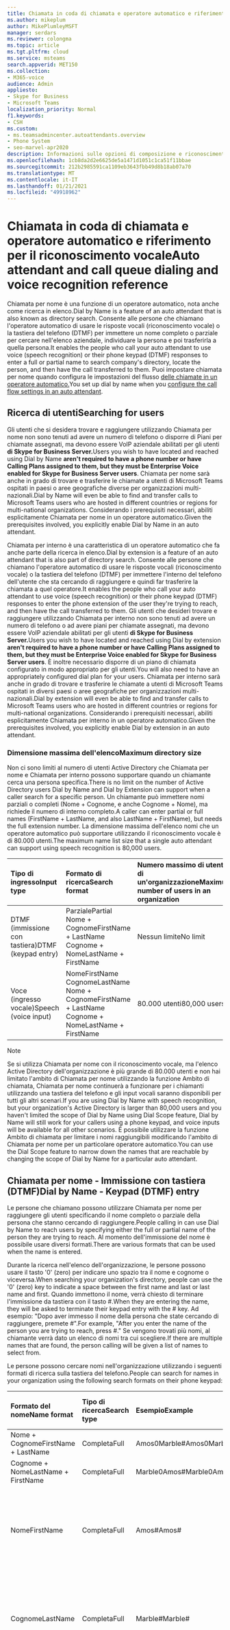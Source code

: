 ```yaml
---
title: Chiamata in coda di chiamata e operatore automatico e riferimento per il riconoscimento vocale
ms.author: mikeplum
author: MikePlumleyMSFT
manager: serdars
ms.reviewer: colongma
ms.topic: article
ms.tgt.pltfrm: cloud
ms.service: msteams
search.appverid: MET150
ms.collection:
- M365-voice
audience: Admin
appliesto:
- Skype for Business
- Microsoft Teams
localization_priority: Normal
f1.keywords:
- CSH
ms.custom:
- ms.teamsadmincenter.autoattendants.overview
- Phone System
- seo-marvel-apr2020
description: Informazioni sulle opzioni di composizione e riconoscimento vocale dell'operatore automatico e della coda di chiamata in Teams.
ms.openlocfilehash: 1cb8da2d2e6625de5a1471d1051c1ca51f11bbae
ms.sourcegitcommit: 212b2985591ca1109eb3643fbb49d8b18ab07a70
ms.translationtype: MT
ms.contentlocale: it-IT
ms.lasthandoff: 01/21/2021
ms.locfileid: "49918962"
---
```

# <a name="auto-attendant-and-call-queue-dialing-and-voice-recognition-reference"></a><span data-ttu-id="5ae9e-103">Chiamata in coda di chiamata e operatore automatico e riferimento per il riconoscimento vocale</span><span class="sxs-lookup"><span data-stu-id="5ae9e-103">Auto attendant and call queue dialing and voice recognition reference</span></span>

<span data-ttu-id="5ae9e-104">Chiamata per nome è una funzione di un operatore automatico, nota anche come ricerca in elenco.</span><span class="sxs-lookup"><span data-stu-id="5ae9e-104">Dial by Name is a feature of an auto attendant that is also known as directory search.</span></span> <span data-ttu-id="5ae9e-105">Consente alle persone che chiamano l'operatore automatico di usare le risposte vocali (riconoscimento vocale) o la tastiera del telefono (DTMF) per immettere un nome completo o parziale per cercare nell'elenco aziendale, individuare la persona e poi trasferirla a quella persona.</span><span class="sxs-lookup"><span data-stu-id="5ae9e-105">It enables the people who call your auto attendant to use voice (speech recognition) or their phone keypad (DTMF) responses to enter a full or partial name to search company's directory, locate the person, and then have the call transferred to them.</span></span> <span data-ttu-id="5ae9e-106">Puoi impostare chiamata per nome quando configura le impostazioni del flusso [delle chiamate in un operatore automatico.](create-a-phone-system-auto-attendant.md#call-flow)</span><span class="sxs-lookup"><span data-stu-id="5ae9e-106">You set up dial by name when you [configure the call flow settings in an auto attendant](create-a-phone-system-auto-attendant.md#call-flow).</span></span>

## <a name="searching-for-users"></a><span data-ttu-id="5ae9e-107">Ricerca di utenti</span><span class="sxs-lookup"><span data-stu-id="5ae9e-107">Searching for users</span></span>

<span data-ttu-id="5ae9e-108">Gli utenti che si desidera trovare e raggiungere utilizzando Chiamata per nome non sono tenuti ad avere un numero di telefono o disporre di Piani per chiamate assegnati, ma devono essere VoIP aziendale abilitati per gli utenti **di Skype for Business Server.**</span><span class="sxs-lookup"><span data-stu-id="5ae9e-108">Users you wish to have located and reached using Dial by Name **aren't required to have a phone number or have Calling Plans assigned to them, but they must be Enterprise Voice enabled for Skype for Business Server users**.</span></span> <span data-ttu-id="5ae9e-109">Chiamata per nome sarà anche in grado di trovare e trasferire le chiamate a utenti di Microsoft Teams ospitati in paesi o aree geografiche diverse per organizzazioni multi-nazionali.</span><span class="sxs-lookup"><span data-stu-id="5ae9e-109">Dial by Name will even be able to find and transfer calls to Microsoft Teams users who are hosted in different countries or regions for multi-national organizations.</span></span> <span data-ttu-id="5ae9e-110">Considerando i prerequisiti necessari, abiliti esplicitamente Chiamata per nome in un operatore automatico.</span><span class="sxs-lookup"><span data-stu-id="5ae9e-110">Given the prerequisites involved, you explicitly enable Dial by Name in an auto attendant.</span></span>

<span data-ttu-id="5ae9e-111">Chiamata per interno è una caratteristica di un operatore automatico che fa anche parte della ricerca in elenco.</span><span class="sxs-lookup"><span data-stu-id="5ae9e-111">Dial by extension is a feature of an auto attendant that is also part of directory search.</span></span> <span data-ttu-id="5ae9e-112">Consente alle persone che chiamano l'operatore automatico di usare le risposte vocali (riconoscimento vocale) o la tastiera del telefono (DTMF) per immettere l'interno del telefono dell'utente che sta cercando di raggiungere e quindi far trasferire la chiamata a quel operatore.</span><span class="sxs-lookup"><span data-stu-id="5ae9e-112">It enables the people who call your auto attendant to use voice (speech recognition) or their phone keypad (DTMF) responses to enter the phone extension of the user they're trying to reach, and then have the call transferred to them.</span></span> <span data-ttu-id="5ae9e-113">Gli utenti che desideri trovare e raggiungere utilizzando Chiamata per interno non sono tenuti ad avere un numero di telefono o ad avere piani per chiamate assegnati, ma devono essere VoIP aziendale abilitati per gli utenti **di Skype for Business Server.**</span><span class="sxs-lookup"><span data-stu-id="5ae9e-113">Users you wish to have located and reached using Dial by extension  **aren't required to have a phone number or have Calling Plans assigned to them, but they must be Enterprise Voice enabled for Skype for Business Server users**.</span></span> <span data-ttu-id="5ae9e-114">È inoltre necessario disporre di un piano di chiamata configurato in modo appropriato per gli utenti.</span><span class="sxs-lookup"><span data-stu-id="5ae9e-114">You will also need to have an appropriately configured dial plan for your users.</span></span> <span data-ttu-id="5ae9e-115">Chiamata per interno sarà anche in grado di trovare e trasferire le chiamate a utenti di Microsoft Teams ospitati in diversi paesi o aree geografiche per organizzazioni multi-nazionali.</span><span class="sxs-lookup"><span data-stu-id="5ae9e-115">Dial by extension  will even be able to find and transfer calls to Microsoft Teams users who are hosted in different countries or regions for multi-national organizations.</span></span> <span data-ttu-id="5ae9e-116">Considerando i prerequisiti necessari, abiliti esplicitamente Chiamata per interno in un operatore automatico.</span><span class="sxs-lookup"><span data-stu-id="5ae9e-116">Given the prerequisites involved, you explicitly enable Dial by extension in an auto attendant.</span></span>

### <a name="maximum-directory-size"></a><span data-ttu-id="5ae9e-117">Dimensione massima dell'elenco</span><span class="sxs-lookup"><span data-stu-id="5ae9e-117">Maximum directory size</span></span>

<span data-ttu-id="5ae9e-118">Non ci sono limiti al numero di utenti Active Directory che Chiamata per nome e Chiamata per interno possono supportare quando un chiamante cerca una persona specifica.</span><span class="sxs-lookup"><span data-stu-id="5ae9e-118">There is no limit on the number of Active Directory users  Dial by Name and Dial by Extension can support when a caller search for a specific person.</span></span> <span data-ttu-id="5ae9e-119">Un chiamante può immettere nomi parziali o completi (Nome + Cognome, e anche Cognome + Nome), ma richiede il numero di interno completo.</span><span class="sxs-lookup"><span data-stu-id="5ae9e-119">A caller can enter partial or full names (FirstName + LastName, and also LastName + FirstName), but needs the full extension number.</span></span> <span data-ttu-id="5ae9e-120">La dimensione massima dell'elenco nomi che un operatore automatico può supportare utilizzando il riconoscimento vocale è di 80.000 utenti.</span><span class="sxs-lookup"><span data-stu-id="5ae9e-120">The maximum name list size that a single auto attendant can support using speech recognition is 80,000 users.</span></span>
  
|<span data-ttu-id="5ae9e-121">Tipo di ingresso</span><span class="sxs-lookup"><span data-stu-id="5ae9e-121">Input type</span></span>|<span data-ttu-id="5ae9e-122">Formato di ricerca</span><span class="sxs-lookup"><span data-stu-id="5ae9e-122">Search format</span></span>|<span data-ttu-id="5ae9e-123">Numero massimo di utenti di un'organizzazione</span><span class="sxs-lookup"><span data-stu-id="5ae9e-123">Maximum number of users in an organization</span></span>|
|:-----|:-----|:-----|
|<span data-ttu-id="5ae9e-124">DTMF (immissione con tastiera)</span><span class="sxs-lookup"><span data-stu-id="5ae9e-124">DTMF (keypad entry)</span></span> |<span data-ttu-id="5ae9e-125">Parziale</span><span class="sxs-lookup"><span data-stu-id="5ae9e-125">Partial</span></span>  <br/> <span data-ttu-id="5ae9e-126">Nome + Cognome</span><span class="sxs-lookup"><span data-stu-id="5ae9e-126">FirstName + LastName</span></span>  <br/> <span data-ttu-id="5ae9e-127">Cognome + Nome</span><span class="sxs-lookup"><span data-stu-id="5ae9e-127">LastName + FirstName</span></span> |<span data-ttu-id="5ae9e-128">Nessun limite</span><span class="sxs-lookup"><span data-stu-id="5ae9e-128">No limit</span></span>  |
|<span data-ttu-id="5ae9e-129">Voce (ingresso vocale)</span><span class="sxs-lookup"><span data-stu-id="5ae9e-129">Speech (voice input)</span></span> |<span data-ttu-id="5ae9e-130">Nome</span><span class="sxs-lookup"><span data-stu-id="5ae9e-130">FirstName</span></span>  <br/> <span data-ttu-id="5ae9e-131">Cognome</span><span class="sxs-lookup"><span data-stu-id="5ae9e-131">LastName</span></span>  <br/> <span data-ttu-id="5ae9e-132">Nome + Cognome</span><span class="sxs-lookup"><span data-stu-id="5ae9e-132">FirstName + LastName</span></span>  <br/> <span data-ttu-id="5ae9e-133">Cognome + Nome</span><span class="sxs-lookup"><span data-stu-id="5ae9e-133">LastName + FirstName</span></span>  | <span data-ttu-id="5ae9e-134">80.000 utenti</span><span class="sxs-lookup"><span data-stu-id="5ae9e-134">80,000 users</span></span> |

> [!NOTE]
> <span data-ttu-id="5ae9e-135">Se si utilizza Chiamata per nome con il riconoscimento vocale, ma l'elenco Active Directory dell'organizzazione è più grande di 80.000 utenti e non hai limitato l'ambito di Chiamata per nome utilizzando la funzione Ambito di chiamata, Chiamata per nome continuerà a funzionare per i chiamanti utilizzando una tastiera del telefono e gli input vocali saranno disponibili per tutti gli altri scenari.</span><span class="sxs-lookup"><span data-stu-id="5ae9e-135">If you are using Dial by Name with speech recognition, but your organization's Active Directory is larger than 80,000 users and you haven't limited the scope of Dial by Name using Dial Scope feature, Dial by Name will still work for your callers using a phone keypad, and voice inputs will be available for all other scenarios.</span></span> <span data-ttu-id="5ae9e-136">È possibile utilizzare la funzione Ambito di chiamata per limitare i nomi raggiungibili modificando l'ambito di Chiamata per nome per un particolare operatore automatico.</span><span class="sxs-lookup"><span data-stu-id="5ae9e-136">You can use the Dial Scope feature to narrow down the names that are reachable by changing the scope of Dial by Name for a particular auto attendant.</span></span>
  
## <a name="dial-by-name---keypad-dtmf-entry"></a><span data-ttu-id="5ae9e-137">Chiamata per nome - Immissione con tastiera (DTMF)</span><span class="sxs-lookup"><span data-stu-id="5ae9e-137">Dial by Name - Keypad (DTMF) entry</span></span>
<span data-ttu-id="5ae9e-138">Le persone che chiamano possono utilizzare Chiamata per nome per raggiungere gli utenti specificando il nome completo o parziale della persona che stanno cercando di raggiungere.</span><span class="sxs-lookup"><span data-stu-id="5ae9e-138">People calling in can use Dial by Name to reach users by specifying either the full or partial name of the person they are trying to reach.</span></span> <span data-ttu-id="5ae9e-139">Al momento dell'immissione del nome è possibile usare diversi formati.</span><span class="sxs-lookup"><span data-stu-id="5ae9e-139">There are various formats that can be used when the name is entered.</span></span>

<span data-ttu-id="5ae9e-140">Durante la ricerca nell'elenco dell'organizzazione, le persone possono usare il tasto '0' (zero) per indicare uno spazio tra il nome e cognome o viceversa.</span><span class="sxs-lookup"><span data-stu-id="5ae9e-140">When searching your organization's directory, people can use the '0' (zero) key to indicate a space between the first name and last or last name and first.</span></span> <span data-ttu-id="5ae9e-141">Quando immettono il nome, verrà chiesto di terminare l'immissione da tastiera con il tasto #.</span><span class="sxs-lookup"><span data-stu-id="5ae9e-141">When they are entering the name, they will be asked to terminate their keypad entry with the # key.</span></span> <span data-ttu-id="5ae9e-142">Ad esempio: "Dopo aver immesso il nome della persona che state cercando di raggiungere, premete #".</span><span class="sxs-lookup"><span data-stu-id="5ae9e-142">For example, "After you enter the name of the person you are trying to reach, press #."</span></span> <span data-ttu-id="5ae9e-143">Se vengono trovati più nomi, al chiamante verrà dato un elenco di nomi tra cui scegliere.</span><span class="sxs-lookup"><span data-stu-id="5ae9e-143">If there are multiple names that are found, the person calling will be given a list of names to select from.</span></span>
  
<span data-ttu-id="5ae9e-144">Le persone possono cercare nomi nell'organizzazione utilizzando i seguenti formati di ricerca sulla tastiera del telefono.</span><span class="sxs-lookup"><span data-stu-id="5ae9e-144">People can search for names in your organization using the following search formats on their phone keypad:</span></span>
  
|<span data-ttu-id="5ae9e-145">Formato del nome</span><span class="sxs-lookup"><span data-stu-id="5ae9e-145">Name format</span></span>|<span data-ttu-id="5ae9e-146">Tipo di ricerca</span><span class="sxs-lookup"><span data-stu-id="5ae9e-146">Search type</span></span>|<span data-ttu-id="5ae9e-147">Esempio</span><span class="sxs-lookup"><span data-stu-id="5ae9e-147">Example</span></span>|<span data-ttu-id="5ae9e-148">Risultato della ricerca</span><span class="sxs-lookup"><span data-stu-id="5ae9e-148">Search result</span></span>|
|:-----|:-----|:-----|:-----|
|<span data-ttu-id="5ae9e-149">Nome + Cognome</span><span class="sxs-lookup"><span data-stu-id="5ae9e-149">FirstName + LastName</span></span> |<span data-ttu-id="5ae9e-150">Completa</span><span class="sxs-lookup"><span data-stu-id="5ae9e-150">Full</span></span>  |<span data-ttu-id="5ae9e-151">Amos0Marble#</span><span class="sxs-lookup"><span data-stu-id="5ae9e-151">Amos0Marble#</span></span> |<span data-ttu-id="5ae9e-152">Amos Marble</span><span class="sxs-lookup"><span data-stu-id="5ae9e-152">Amos Marble</span></span> |
|<span data-ttu-id="5ae9e-153">Cognome + Nome</span><span class="sxs-lookup"><span data-stu-id="5ae9e-153">LastName + FirstName</span></span> |<span data-ttu-id="5ae9e-154">Completa</span><span class="sxs-lookup"><span data-stu-id="5ae9e-154">Full</span></span> |<span data-ttu-id="5ae9e-155">Marble0Amos#</span><span class="sxs-lookup"><span data-stu-id="5ae9e-155">Marble0Amos#</span></span>  |<span data-ttu-id="5ae9e-156">Amos Marble</span><span class="sxs-lookup"><span data-stu-id="5ae9e-156">Amos Marble</span></span> |
|<span data-ttu-id="5ae9e-157">Nome</span><span class="sxs-lookup"><span data-stu-id="5ae9e-157">FirstName</span></span>  |<span data-ttu-id="5ae9e-158">Completa</span><span class="sxs-lookup"><span data-stu-id="5ae9e-158">Full</span></span>   |<span data-ttu-id="5ae9e-159">Amos#</span><span class="sxs-lookup"><span data-stu-id="5ae9e-159">Amos#</span></span>   |<span data-ttu-id="5ae9e-160">Premere 1 per Amos Marble</span><span class="sxs-lookup"><span data-stu-id="5ae9e-160">Press 1 for Amos Marble</span></span>  <br/> <span data-ttu-id="5ae9e-161">Premere 2 per Amos Marcus</span><span class="sxs-lookup"><span data-stu-id="5ae9e-161">Press 2 for Amos Marcus</span></span> |
|<span data-ttu-id="5ae9e-162">Cognome</span><span class="sxs-lookup"><span data-stu-id="5ae9e-162">LastName</span></span> |<span data-ttu-id="5ae9e-163">Completa</span><span class="sxs-lookup"><span data-stu-id="5ae9e-163">Full</span></span> |<span data-ttu-id="5ae9e-164">Marble#</span><span class="sxs-lookup"><span data-stu-id="5ae9e-164">Marble#</span></span>  |<span data-ttu-id="5ae9e-165">Premere 1 per Amos Marble</span><span class="sxs-lookup"><span data-stu-id="5ae9e-165">Press 1 for Amos Marble</span></span>  <br/> <span data-ttu-id="5ae9e-166">Premere 2 per Mary Marble</span><span class="sxs-lookup"><span data-stu-id="5ae9e-166">Press 2 for Mary Marble</span></span> |
|<span data-ttu-id="5ae9e-167">Nome o Cognome</span><span class="sxs-lookup"><span data-stu-id="5ae9e-167">FirstName or LastName</span></span> |<span data-ttu-id="5ae9e-168">Parziale</span><span class="sxs-lookup"><span data-stu-id="5ae9e-168">Partial</span></span> |<span data-ttu-id="5ae9e-169">Mar#</span><span class="sxs-lookup"><span data-stu-id="5ae9e-169">Mar#</span></span> |<span data-ttu-id="5ae9e-170">Premere 1 per Mary Marble</span><span class="sxs-lookup"><span data-stu-id="5ae9e-170">Press 1 for Mary Marble</span></span>  <br/> <span data-ttu-id="5ae9e-171">Premere 2 per Mary Jones</span><span class="sxs-lookup"><span data-stu-id="5ae9e-171">Press 2 for Mary Jones</span></span>  <br/> <span data-ttu-id="5ae9e-172">Premere 3 per Amos Marcus</span><span class="sxs-lookup"><span data-stu-id="5ae9e-172">Press 3 for Amos Marcus</span></span> |
|<span data-ttu-id="5ae9e-173">Nome + Cognome</span><span class="sxs-lookup"><span data-stu-id="5ae9e-173">FirsName + LastName</span></span> |<span data-ttu-id="5ae9e-174">Parziale</span><span class="sxs-lookup"><span data-stu-id="5ae9e-174">Partial</span></span> |<span data-ttu-id="5ae9e-175">Amos0Mar #</span><span class="sxs-lookup"><span data-stu-id="5ae9e-175">Amos0Mar#</span></span> |<span data-ttu-id="5ae9e-176">Premere 1 per Amos Marble</span><span class="sxs-lookup"><span data-stu-id="5ae9e-176">Press 1 for Amos Marble</span></span>  <br/> <span data-ttu-id="5ae9e-177">Premere 2 per Amos Marcus</span><span class="sxs-lookup"><span data-stu-id="5ae9e-177">Press 2 for Amos Marcus</span></span> |
|<span data-ttu-id="5ae9e-178">Cognome + Nome</span><span class="sxs-lookup"><span data-stu-id="5ae9e-178">LastName + FirstName</span></span> |<span data-ttu-id="5ae9e-179">Parziale</span><span class="sxs-lookup"><span data-stu-id="5ae9e-179">Partial</span></span> |<span data-ttu-id="5ae9e-180">Mar0Am#</span><span class="sxs-lookup"><span data-stu-id="5ae9e-180">Mar0Am#</span></span> |<span data-ttu-id="5ae9e-181">Premere 1 per Amos Marble</span><span class="sxs-lookup"><span data-stu-id="5ae9e-181">Press 1 for Amos Marble</span></span>  <br/> <span data-ttu-id="5ae9e-182">Premere 2 per Amos Marcus</span><span class="sxs-lookup"><span data-stu-id="5ae9e-182">Press 2 for Amos Marcus</span></span> |

<span data-ttu-id="5ae9e-183">Ci sono diversi caratteri speciali che vengono utilizzati per la ricerca di persone con la tastiera del telefono.</span><span class="sxs-lookup"><span data-stu-id="5ae9e-183">There are several special characters that are used when searching for people using a phone keypad.</span></span> <span data-ttu-id="5ae9e-184">Ad esempio, alla persona verrà chiesto di usare il tasto cancelletto (#), mentre il tasto zero (0) viene usato per uno spazio tra i nomi.</span><span class="sxs-lookup"><span data-stu-id="5ae9e-184">For example, the person will be asked to use the pound key (#), while the zero (0) key is used for a space between names.</span></span> <span data-ttu-id="5ae9e-185">Premendo il tasto asterisco (\*) verrà ripetuto l'elenco dei nomi corrispondenti.</span><span class="sxs-lookup"><span data-stu-id="5ae9e-185">Pressing the star key (\*) will repeat the list of matching names to the person.</span></span>
  
|<span data-ttu-id="5ae9e-186">Carattere speciale della tastiera del telefono</span><span class="sxs-lookup"><span data-stu-id="5ae9e-186">Special phone keypad character</span></span>|<span data-ttu-id="5ae9e-187">Cosa significa</span><span class="sxs-lookup"><span data-stu-id="5ae9e-187">What it means</span></span>|
|:-----|:-----|
|#   |<span data-ttu-id="5ae9e-188">Carattere terminale quando si immette un nome.</span><span class="sxs-lookup"><span data-stu-id="5ae9e-188">End character when entering a name.</span></span> |
|<span data-ttu-id="5ae9e-189">0</span><span class="sxs-lookup"><span data-stu-id="5ae9e-189">0</span></span>   |<span data-ttu-id="5ae9e-190">Spazio tra i nomi.</span><span class="sxs-lookup"><span data-stu-id="5ae9e-190">Space between names.</span></span> |
|*    |<span data-ttu-id="5ae9e-191">Ripete l'elenco dei nomi corrispondenti.</span><span class="sxs-lookup"><span data-stu-id="5ae9e-191">Repeat the list of matching names.</span></span> |

### <a name="dial-by-name---name-recognition-with-speech"></a><span data-ttu-id="5ae9e-192">Chiamata per nome - Riconoscimento vocale del nome</span><span class="sxs-lookup"><span data-stu-id="5ae9e-192">Dial by Name - Name recognition with speech</span></span>

<span data-ttu-id="5ae9e-193">Gli utenti possono cercare altre persone nell'organizzazione con la voce (riconoscimento vocale).</span><span class="sxs-lookup"><span data-stu-id="5ae9e-193">People can search for others in their organization with their voice (speech recognition).</span></span> <span data-ttu-id="5ae9e-194">Possono anche raggiungere chiunque in Active Directory pronunciando il nome completo o parziale della persona che stanno cercando.</span><span class="sxs-lookup"><span data-stu-id="5ae9e-194">They can also reach anyone in  Active Directory by saying the full or partial name of the person they are trying to locate.</span></span> <span data-ttu-id="5ae9e-195">L'uso di input vocali consente di riconoscere i nomi in vari formati, tra cui Nome, Cognome, Nome + Cognome o Cognome + Nome.</span><span class="sxs-lookup"><span data-stu-id="5ae9e-195">Using voice inputs can recognize names in various formats, including FirstName, LastName, FirstName + LastName, or LastName + FirstName.</span></span>
  
<span data-ttu-id="5ae9e-196">Puoi abilitare il riconoscimento vocale per un operatore automatico, ma l'immissione da tastiera del telefono (DTMF) non è disabilitata.</span><span class="sxs-lookup"><span data-stu-id="5ae9e-196">You can enable speech recognition for an auto attendant, but phone keypad entry (DTMF) isn't disabled.</span></span> <span data-ttu-id="5ae9e-197">L'immissione da tastiera del telefono può essere usata in qualsiasi momento, anche se il riconoscimento vocale è abilitato per l'operatore automatico.</span><span class="sxs-lookup"><span data-stu-id="5ae9e-197">Phone keypad entry can be used at any time even if speech recognition is enabled on the auto attendant.</span></span>
  
<span data-ttu-id="5ae9e-198">Come per l'immissione da tastiera del telefono, se vengono trovati più nomi, la persona che chiama sente un elenco di nomi tra cui selezionare.</span><span class="sxs-lookup"><span data-stu-id="5ae9e-198">As with phone keypad entry, if multiple names are found, the person calling hears a list of names to select from.</span></span>
  
<span data-ttu-id="5ae9e-199">I chiamanti possono pronunciare i nomi nei seguenti formati:</span><span class="sxs-lookup"><span data-stu-id="5ae9e-199">Callers can say names in the following formats:</span></span>
  
|<span data-ttu-id="5ae9e-200">Nome con riconoscimento vocale</span><span class="sxs-lookup"><span data-stu-id="5ae9e-200">Name with speech</span></span>|<span data-ttu-id="5ae9e-201">Tipo di ricerca</span><span class="sxs-lookup"><span data-stu-id="5ae9e-201">Search type</span></span>|<span data-ttu-id="5ae9e-202">Esempio</span><span class="sxs-lookup"><span data-stu-id="5ae9e-202">Example</span></span>|<span data-ttu-id="5ae9e-203">Risultato della ricerca</span><span class="sxs-lookup"><span data-stu-id="5ae9e-203">Search result</span></span>|
|:-----|:-----|:-----|:-----|
|<span data-ttu-id="5ae9e-204">Nome + Cognome</span><span class="sxs-lookup"><span data-stu-id="5ae9e-204">FirstName + LastName</span></span> |<span data-ttu-id="5ae9e-205">Completa</span><span class="sxs-lookup"><span data-stu-id="5ae9e-205">Full</span></span> |<span data-ttu-id="5ae9e-206">Amos Marble</span><span class="sxs-lookup"><span data-stu-id="5ae9e-206">Amos Marble</span></span> |<span data-ttu-id="5ae9e-207">Amos Marble</span><span class="sxs-lookup"><span data-stu-id="5ae9e-207">Amos Marble</span></span> |
|<span data-ttu-id="5ae9e-208">Cognome + Nome</span><span class="sxs-lookup"><span data-stu-id="5ae9e-208">LastName + FirstName</span></span> |<span data-ttu-id="5ae9e-209">Completa</span><span class="sxs-lookup"><span data-stu-id="5ae9e-209">Full</span></span>  |<span data-ttu-id="5ae9e-210">Marble Amos</span><span class="sxs-lookup"><span data-stu-id="5ae9e-210">Marble Amos</span></span> |<span data-ttu-id="5ae9e-211">Amos Marble</span><span class="sxs-lookup"><span data-stu-id="5ae9e-211">Amos Marble</span></span> |
|<span data-ttu-id="5ae9e-212">Nome</span><span class="sxs-lookup"><span data-stu-id="5ae9e-212">FirstName</span></span> |<span data-ttu-id="5ae9e-213">Completa</span><span class="sxs-lookup"><span data-stu-id="5ae9e-213">Full</span></span> |<span data-ttu-id="5ae9e-214">Amos</span><span class="sxs-lookup"><span data-stu-id="5ae9e-214">Amos</span></span> |<span data-ttu-id="5ae9e-215">Premere o pronunciare 1 per Amos Marble</span><span class="sxs-lookup"><span data-stu-id="5ae9e-215">Press or say 1 for Amos Marble</span></span>  <br/> <span data-ttu-id="5ae9e-216">Premere o pronunciare 2 per Amos Jones</span><span class="sxs-lookup"><span data-stu-id="5ae9e-216">Press or say 2 for Amos Jones</span></span> |
|<span data-ttu-id="5ae9e-217">Cognome</span><span class="sxs-lookup"><span data-stu-id="5ae9e-217">LastName</span></span> |<span data-ttu-id="5ae9e-218">Completa</span><span class="sxs-lookup"><span data-stu-id="5ae9e-218">Full</span></span> |<span data-ttu-id="5ae9e-219">Marble</span><span class="sxs-lookup"><span data-stu-id="5ae9e-219">Marble</span></span> |<span data-ttu-id="5ae9e-220">Premere o pronunciare 1 per Amos Marble</span><span class="sxs-lookup"><span data-stu-id="5ae9e-220">Press or say 1 for Amos Marble</span></span>  <br/> <span data-ttu-id="5ae9e-221">Premere o pronunciare 2 per Ben Marble</span><span class="sxs-lookup"><span data-stu-id="5ae9e-221">Press or say 2 for Ben Marble</span></span> |
|<span data-ttu-id="5ae9e-222">Nome o Cognome</span><span class="sxs-lookup"><span data-stu-id="5ae9e-222">FirstName or LastName</span></span> |<span data-ttu-id="5ae9e-223">Parziale</span><span class="sxs-lookup"><span data-stu-id="5ae9e-223">Partial</span></span> |<span data-ttu-id="5ae9e-224">Mar</span><span class="sxs-lookup"><span data-stu-id="5ae9e-224">Mar</span></span> |<span data-ttu-id="5ae9e-225">Premere o pronunciare 1 per Mary Marble</span><span class="sxs-lookup"><span data-stu-id="5ae9e-225">Press or say 1 for Mary Marble</span></span>  <br/> <span data-ttu-id="5ae9e-226">Premere o pronunciare 2 per Mary Jones</span><span class="sxs-lookup"><span data-stu-id="5ae9e-226">Press or say 2 for Mary Jones</span></span>  <br/> <span data-ttu-id="5ae9e-227">Premere o pronunciare 3 per Amos Lordo</span><span class="sxs-lookup"><span data-stu-id="5ae9e-227">Press or say 3 for Amos Marcus</span></span> |
|<span data-ttu-id="5ae9e-228">Nome + Cognome</span><span class="sxs-lookup"><span data-stu-id="5ae9e-228">FirsName + LastName</span></span> |<span data-ttu-id="5ae9e-229">Parziale</span><span class="sxs-lookup"><span data-stu-id="5ae9e-229">Partial</span></span> |<span data-ttu-id="5ae9e-230">Amos Mar</span><span class="sxs-lookup"><span data-stu-id="5ae9e-230">Amos Mar</span></span> |<span data-ttu-id="5ae9e-231">Premere o pronunciare 1 per Amos Marble</span><span class="sxs-lookup"><span data-stu-id="5ae9e-231">Press or say 1 for Amos Marble</span></span>  <br/> <span data-ttu-id="5ae9e-232">Premere o pronunciare 2 per Amos Lordo</span><span class="sxs-lookup"><span data-stu-id="5ae9e-232">Press or say 2 for Amos Marcus</span></span> |


> [!NOTE]
> <span data-ttu-id="5ae9e-233">Possono essere necessario fino a 36 ore prima che un nuovo utente abbia il nome elencato nell'elenco Chiamata per nome con riconoscimento vocale a causa di un ritardo di replica di Active Directory.</span><span class="sxs-lookup"><span data-stu-id="5ae9e-233">It might take up to 36 hours for a new user to have their name listed in the directory for Dial by Name with speech recognition due to Active Directory replication lag.</span></span>
  
## <a name="language-support"></a><span data-ttu-id="5ae9e-234">Lingue supportate</span><span class="sxs-lookup"><span data-stu-id="5ae9e-234">Language support</span></span>

<span data-ttu-id="5ae9e-235">Per la sintesi vocale usata con le richieste in uscita sono disponibili le lingue seguenti:</span><span class="sxs-lookup"><span data-stu-id="5ae9e-235">The following languages are available for text-to-speech used with outgoing prompts:</span></span>
  
|-|-|-|
|:-----|:-----|:-----|
|<span data-ttu-id="5ae9e-236">Arabo (EG)</span><span class="sxs-lookup"><span data-stu-id="5ae9e-236">Arabic (EG)</span></span>  |<span data-ttu-id="5ae9e-237">Inglese (NZ)</span><span class="sxs-lookup"><span data-stu-id="5ae9e-237">English (NZ)</span></span>  |<span data-ttu-id="5ae9e-238">Coreano (KO)</span><span class="sxs-lookup"><span data-stu-id="5ae9e-238">Korean (KO)</span></span>  |
|<span data-ttu-id="5ae9e-239">Cinese (HK)</span><span class="sxs-lookup"><span data-stu-id="5ae9e-239">Chinese (HK)</span></span>  |<span data-ttu-id="5ae9e-240">Inglese (UK)</span><span class="sxs-lookup"><span data-stu-id="5ae9e-240">English (UK)</span></span> |<span data-ttu-id="5ae9e-241">Norvegese (NO)</span><span class="sxs-lookup"><span data-stu-id="5ae9e-241">Norwegian (NO)</span></span>  |
|<span data-ttu-id="5ae9e-242">Cinese (TW)</span><span class="sxs-lookup"><span data-stu-id="5ae9e-242">Chinese (TW)</span></span> |<span data-ttu-id="5ae9e-243">Inglese (US)</span><span class="sxs-lookup"><span data-stu-id="5ae9e-243">English (US)</span></span> |<span data-ttu-id="5ae9e-244">Polacco (PL)</span><span class="sxs-lookup"><span data-stu-id="5ae9e-244">Polish (PL)</span></span>  |
|<span data-ttu-id="5ae9e-245">Cinese (ZH)</span><span class="sxs-lookup"><span data-stu-id="5ae9e-245">Chinese (ZH)</span></span> |<span data-ttu-id="5ae9e-246">Finlandese (FI)</span><span class="sxs-lookup"><span data-stu-id="5ae9e-246">Finnish (FI)</span></span> |<span data-ttu-id="5ae9e-247">Portoghese (BR)</span><span class="sxs-lookup"><span data-stu-id="5ae9e-247">Portuguese (BR)</span></span> |
|<span data-ttu-id="5ae9e-248">Danese (DA)</span><span class="sxs-lookup"><span data-stu-id="5ae9e-248">Danish (DA)</span></span>  |<span data-ttu-id="5ae9e-249">Francese (CA)</span><span class="sxs-lookup"><span data-stu-id="5ae9e-249">French (CA)</span></span>  |<span data-ttu-id="5ae9e-250">Portoghese (PT)</span><span class="sxs-lookup"><span data-stu-id="5ae9e-250">Portuguese (PT)</span></span> |
|<span data-ttu-id="5ae9e-251">Olandese (NL)</span><span class="sxs-lookup"><span data-stu-id="5ae9e-251">Dutch (NL)</span></span>   |<span data-ttu-id="5ae9e-252">Francese (FR)</span><span class="sxs-lookup"><span data-stu-id="5ae9e-252">French (FR)</span></span>  |<span data-ttu-id="5ae9e-253">Russo (RU)</span><span class="sxs-lookup"><span data-stu-id="5ae9e-253">Russian (RU)</span></span> |
|<span data-ttu-id="5ae9e-254">Inglese (AU)</span><span class="sxs-lookup"><span data-stu-id="5ae9e-254">English (AU)</span></span>  |<span data-ttu-id="5ae9e-255">Tedesco (DE)</span><span class="sxs-lookup"><span data-stu-id="5ae9e-255">German (DE)</span></span> |<span data-ttu-id="5ae9e-256">Spagnolo (ES)</span><span class="sxs-lookup"><span data-stu-id="5ae9e-256">Spanish (ES)</span></span>  |
|<span data-ttu-id="5ae9e-257">Inglese (CA)</span><span class="sxs-lookup"><span data-stu-id="5ae9e-257">English (CA)</span></span>  |<span data-ttu-id="5ae9e-258">Italiano (IT)</span><span class="sxs-lookup"><span data-stu-id="5ae9e-258">Italian (IT)</span></span> |<span data-ttu-id="5ae9e-259">Spagnolo (MX)</span><span class="sxs-lookup"><span data-stu-id="5ae9e-259">Spanish (MX)</span></span>|
|<span data-ttu-id="5ae9e-260">Inglese (IN)</span><span class="sxs-lookup"><span data-stu-id="5ae9e-260">English (IN)</span></span>  |<span data-ttu-id="5ae9e-261">Giapponese (JP)</span><span class="sxs-lookup"><span data-stu-id="5ae9e-261">Japanese (JP)</span></span> |<span data-ttu-id="5ae9e-262">Svedese (SV)</span><span class="sxs-lookup"><span data-stu-id="5ae9e-262">Swedish (SV)</span></span>|

<span data-ttu-id="5ae9e-263">L'input di riconoscimento vocale per gli operatori automatici è disponibile nelle seguenti lingue:</span><span class="sxs-lookup"><span data-stu-id="5ae9e-263">Speech recognition input for auto attendants is available in the following languages:</span></span>
  
|-|-|
|:-----|:-----|
|<span data-ttu-id="5ae9e-264">Cinese (ZH)</span><span class="sxs-lookup"><span data-stu-id="5ae9e-264">Chinese (ZH)</span></span>  |<span data-ttu-id="5ae9e-265">Francese (FR)</span><span class="sxs-lookup"><span data-stu-id="5ae9e-265">French (FR)</span></span>  |
|<span data-ttu-id="5ae9e-266">Inglese (AU)</span><span class="sxs-lookup"><span data-stu-id="5ae9e-266">English (AU)</span></span>  |<span data-ttu-id="5ae9e-267">Tedesco (DE)</span><span class="sxs-lookup"><span data-stu-id="5ae9e-267">German (DE)</span></span>  |
|<span data-ttu-id="5ae9e-268">Inglese (CA)</span><span class="sxs-lookup"><span data-stu-id="5ae9e-268">English (CA)</span></span>  |<span data-ttu-id="5ae9e-269">Italiano (IT)</span><span class="sxs-lookup"><span data-stu-id="5ae9e-269">Italian (IT)</span></span>  |
|<span data-ttu-id="5ae9e-270">Inglese (IN)</span><span class="sxs-lookup"><span data-stu-id="5ae9e-270">English (IN)</span></span>  |<span data-ttu-id="5ae9e-271">Giapponese (JP)</span><span class="sxs-lookup"><span data-stu-id="5ae9e-271">Japanese (JP)</span></span>  |
|<span data-ttu-id="5ae9e-272">Inglese (UK)</span><span class="sxs-lookup"><span data-stu-id="5ae9e-272">English (UK)</span></span>  |<span data-ttu-id="5ae9e-273">Portoghese (BR)</span><span class="sxs-lookup"><span data-stu-id="5ae9e-273">Portuguese (BR)</span></span>  |
|<span data-ttu-id="5ae9e-274">Inglese (US)</span><span class="sxs-lookup"><span data-stu-id="5ae9e-274">English (US)</span></span>  |<span data-ttu-id="5ae9e-275">Spagnolo (ES)</span><span class="sxs-lookup"><span data-stu-id="5ae9e-275">Spanish (ES)</span></span>  |
|<span data-ttu-id="5ae9e-276">Francese (CA)</span><span class="sxs-lookup"><span data-stu-id="5ae9e-276">French (CA)</span></span>   |<span data-ttu-id="5ae9e-277">Spagnolo (MX)</span><span class="sxs-lookup"><span data-stu-id="5ae9e-277">Spanish (MX)</span></span>  |

<span data-ttu-id="5ae9e-278">I seguenti comandi vocali sono disponibili nelle 14 lingue supportate per il riconoscimento vocale:</span><span class="sxs-lookup"><span data-stu-id="5ae9e-278">The following voice commands are available in the 14 languages supported for speech recognition:</span></span>
  
|<span data-ttu-id="5ae9e-279">Comando vocale</span><span class="sxs-lookup"><span data-stu-id="5ae9e-279">Voice command</span></span>| <span data-ttu-id="5ae9e-280">Corrisponde a</span><span class="sxs-lookup"><span data-stu-id="5ae9e-280">Corresponds to</span></span> |
|:-----|:-----|
|<span data-ttu-id="5ae9e-281">Sì</span><span class="sxs-lookup"><span data-stu-id="5ae9e-281">Yes</span></span> | <span data-ttu-id="5ae9e-282">Premere 1 per Sì.</span><span class="sxs-lookup"><span data-stu-id="5ae9e-282">Press 1 for Yes.</span></span> |
|<span data-ttu-id="5ae9e-283">No</span><span class="sxs-lookup"><span data-stu-id="5ae9e-283">No</span></span> | <span data-ttu-id="5ae9e-284">Premere 2 per No.</span><span class="sxs-lookup"><span data-stu-id="5ae9e-284">Press 2 for No.</span></span> |
|<span data-ttu-id="5ae9e-285">Ripeti</span><span class="sxs-lookup"><span data-stu-id="5ae9e-285">Repeat</span></span> |<span data-ttu-id="5ae9e-286">Ripete l'elenco di opzioni.</span><span class="sxs-lookup"><span data-stu-id="5ae9e-286">Repeats the list of options.</span></span> <span data-ttu-id="5ae9e-287">Premere \* sulla tastiera per ripetere l'elenco di opzioni.</span><span class="sxs-lookup"><span data-stu-id="5ae9e-287">Press \* on the keypad to repeat the list of options.</span></span> |
|<span data-ttu-id="5ae9e-288">Operatore</span><span class="sxs-lookup"><span data-stu-id="5ae9e-288">Operator</span></span> | <span data-ttu-id="5ae9e-289">Premere 0 per "Operatore"</span><span class="sxs-lookup"><span data-stu-id="5ae9e-289">Press 0 for "Operator"</span></span> |
|<span data-ttu-id="5ae9e-290">Menu principale</span><span class="sxs-lookup"><span data-stu-id="5ae9e-290">Main Menu</span></span>  |<span data-ttu-id="5ae9e-291">Porta il chiamante al menu principale dell'operatore automatico.</span><span class="sxs-lookup"><span data-stu-id="5ae9e-291">Brings the caller to the main menu of the auto attendant.</span></span> |
|<span data-ttu-id="5ae9e-292">Zero</span><span class="sxs-lookup"><span data-stu-id="5ae9e-292">Zero</span></span> | <span data-ttu-id="5ae9e-293">Premere 0 (per impostazione predefinita, come "Operatore").</span><span class="sxs-lookup"><span data-stu-id="5ae9e-293">Press 0 (by default, same as "Operator").</span></span>|
|<span data-ttu-id="5ae9e-294">Uno</span><span class="sxs-lookup"><span data-stu-id="5ae9e-294">One</span></span> | <span data-ttu-id="5ae9e-295">Premere 1.</span><span class="sxs-lookup"><span data-stu-id="5ae9e-295">Press 1.</span></span> |
|<span data-ttu-id="5ae9e-296">Due</span><span class="sxs-lookup"><span data-stu-id="5ae9e-296">Two</span></span> | <span data-ttu-id="5ae9e-297">Premere 2.</span><span class="sxs-lookup"><span data-stu-id="5ae9e-297">Press 2.</span></span> |
|<span data-ttu-id="5ae9e-298">Tre</span><span class="sxs-lookup"><span data-stu-id="5ae9e-298">Three</span></span>| <span data-ttu-id="5ae9e-299">Premere 3.</span><span class="sxs-lookup"><span data-stu-id="5ae9e-299">Press 3.</span></span>|
|<span data-ttu-id="5ae9e-300">Quattro</span><span class="sxs-lookup"><span data-stu-id="5ae9e-300">Four</span></span> | <span data-ttu-id="5ae9e-301">Premere 4.</span><span class="sxs-lookup"><span data-stu-id="5ae9e-301">Press 4.</span></span> |
|<span data-ttu-id="5ae9e-302">Cinque</span><span class="sxs-lookup"><span data-stu-id="5ae9e-302">Five</span></span> | <span data-ttu-id="5ae9e-303">Premere 5.</span><span class="sxs-lookup"><span data-stu-id="5ae9e-303">Press 5.</span></span> |
|<span data-ttu-id="5ae9e-304">Sei</span><span class="sxs-lookup"><span data-stu-id="5ae9e-304">Six</span></span>  | <span data-ttu-id="5ae9e-305">Premere 6.</span><span class="sxs-lookup"><span data-stu-id="5ae9e-305">Press 6.</span></span> |
|<span data-ttu-id="5ae9e-306">Sette</span><span class="sxs-lookup"><span data-stu-id="5ae9e-306">Seven</span></span> | <span data-ttu-id="5ae9e-307">Premere 7.</span><span class="sxs-lookup"><span data-stu-id="5ae9e-307">Press 7.</span></span>|
|<span data-ttu-id="5ae9e-308">Otto</span><span class="sxs-lookup"><span data-stu-id="5ae9e-308">Eight</span></span> |<span data-ttu-id="5ae9e-309">Premere 8.</span><span class="sxs-lookup"><span data-stu-id="5ae9e-309">Press 8.</span></span>|
|<span data-ttu-id="5ae9e-310">Nove</span><span class="sxs-lookup"><span data-stu-id="5ae9e-310">Nine</span></span>  |<span data-ttu-id="5ae9e-311">Premere 9.</span><span class="sxs-lookup"><span data-stu-id="5ae9e-311">Press 9.</span></span>|

## <a name="related-topics"></a><span data-ttu-id="5ae9e-312">Argomenti correlati</span><span class="sxs-lookup"><span data-stu-id="5ae9e-312">Related topics</span></span>

[<span data-ttu-id="5ae9e-313">Vantaggi offerti dal Sistema telefonico</span><span class="sxs-lookup"><span data-stu-id="5ae9e-313">Here's what you get with Phone System</span></span>](here-s-what-you-get-with-phone-system.md)

[<span data-ttu-id="5ae9e-314">Ottenere numeri di servizio per Skype for Business e Microsoft Teams</span><span class="sxs-lookup"><span data-stu-id="5ae9e-314">Getting service phone numbers for Skype for Business and Microsoft Teams</span></span>](/microsoftteams/getting-service-phone-numbers)

[<span data-ttu-id="5ae9e-315">Disponibilità di Audioconferenza e Piani per chiamate per Paese e area geografica</span><span class="sxs-lookup"><span data-stu-id="5ae9e-315">Country and region availability for Audio Conferencing and Calling Plans</span></span>](country-and-region-availability-for-audio-conferencing-and-calling-plans/country-and-region-availability-for-audio-conferencing-and-calling-plans.md)
